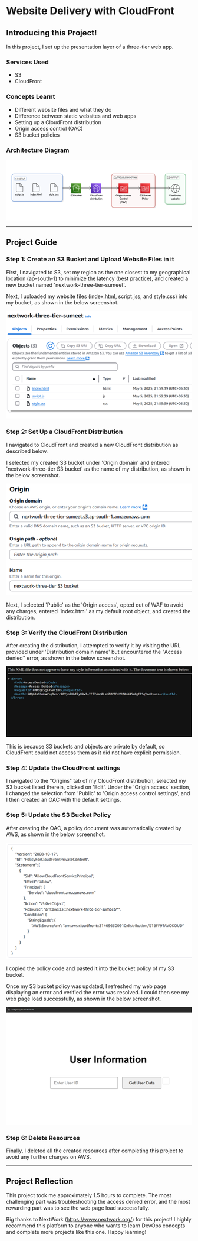 # Website Delivery with CloudFront

## Introducing this Project!

In this project, I set up the presentation layer of a three-tier web app.

### Services Used

- S3
- CloudFront

### Concepts Learnt

- Different website files and what they do
- Difference between static websites and web apps
- Setting up a CloudFront distribution
- Origin access control (OAC)
- S3 bucket policies

### Architecture Diagram

![Image](https://github.com/sumeet15n/website-delivery-with-CloudFront/blob/master/Screenshots/SS0.png)

---

## Project Guide

### Step 1: Create an S3 Bucket and Upload Website Files in it

First, I navigated to S3, set my region as the one closest to my geographical location (ap-south-1) to minimize the latency (best practice), and created a new bucket named 'nextwork-three-tier-sumeet'.

Next, I uploaded my website files (index.html, script.jss, and style.css) into my bucket, as shown in the below screenshot.

![Image](https://github.com/sumeet15n/website-delivery-with-CloudFront/blob/master/Screenshots/SS1.png)

### Step 2: Set Up a CloudFront Distribution

I navigated to CloudFront and created a new CloudFront distribution as described below.

I selected my created S3 bucket under 'Origin domain' and entered 'nextwork-three-tier S3 bucket' as the name of my distribution, as shown in the below screenshot.

![Image](https://github.com/sumeet15n/website-delivery-with-CloudFront/blob/master/Screenshots/SS2.png)

Next, I selected 'Public' as the 'Origin access', opted out of WAF to avoid any charges, entered 'index.html' as my default root object, and created the distribution.

### Step 3: Verify the CloudFront Distribution

After creating the distribution, I attempted to verify it by visiting the URL provided under 'Distribution domain name' but encountered the "Access denied" error, as shown in the below screenshot.

![Image](https://github.com/sumeet15n/website-delivery-with-CloudFront/blob/master/Screenshots/SS3.png)

This is because S3 buckets and objects are private by default, so CloudFront could not access them as it did not have explicit permission.

### Step 4: Update the CloudFront settings

I navigated to the "Origins" tab of my CloudFront distribution, selected my S3 bucket listed therein, clicked on 'Edit'. Under the 'Origin access' section, I changed the selection from 'Public' to 'Origin access control settings', and I then created an OAC with the default settings.

### Step 5: Update the S3 Bucket Policy

After creating the OAC, a policy document was automatically created by AWS, as shown in the below screenshot.

![Image](https://github.com/sumeet15n/website-delivery-with-CloudFront/blob/master/Screenshots/SS4.png)

I copied the policy code and pasted it into the bucket policy of my S3 bucket.

Once my S3 bucket policy was updated, I refreshed my web page displaying an error and verified the error was resolved. I could then see my web page load successfully, as shown in the below screenshot.

![Image](https://github.com/sumeet15n/website-delivery-with-CloudFront/blob/master/Screenshots/SS5.png)

### Step 6: Delete Resources

Finally, I deleted all the created resources after completing this project to avoid any further charges on AWS.

---

## Project Reflection

This project took me approximately 1.5 hours to complete. The most challenging part was troubleshooting the access denied error, and the most rewarding part was to see the web page load successfully.

Big thanks to NextWork (https://www.nextwork.org/) for this project! I highly recommend this platform to anyone who wants to learn DevOps concepts and complete more projects like this one. Happy learning!